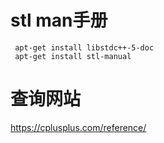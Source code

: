 # stl man手册
```shell
 apt-get install libstdc++-5-doc
 apt-get install stl-manual
```
# 查询网站
https://cplusplus.com/reference/

